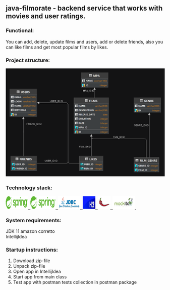 ## java-filmorate - backend service that works with movies and user ratings. 

### Functional:
You can add, delete, update films and users,
add or delete friends, also you can like films and get most popular films by likes.

### Project structure:
![Schema DB](src/main/resources/schema.png)

### Technology stack:
<a href="https://spring.io/">
  <img src="src/main/resources/logos/Spring.png" title="Spring" alt="Spring" width="70" height="40"/>&nbsp;
</a>
<a href="https://maven.apache.org/">
  <img src="src/main/resources/logos/Spring.png" title="Maven" alt="Maven" width="80" height="40"/>&nbsp;
</a>
<a href="https://www.baeldung.com/spring-jdbc-jdbctemplate">
  <img src="src/main/resources/logos/JDBC.png" title="JDBC" alt="JDBC" width="70" height="40"/>&nbsp;
</a>
<a href="https://www.h2database.com/html/main.html">
  <img src="src/main/resources/logos/H2.png" title="H2" alt="H2" width="40" height="40"/>&nbsp;
</a>
<a href="https://projectlombok.org/">
  <img src="src/main/resources/logos/Lombok.png" title="Lombok" alt="Lombok" width="40" height="40"/>&nbsp;
</a>
<a href="https://site.mockito.org/">
  <img src="src/main/resources/logos/Mockito.png" title="Mockito" alt="Mockito" width="70" height="40"/>&nbsp;
</a>

### System requirements:
JDK 11 amazon corretto  
IntellijIdea

### Startup instructions:
1. Download zip-file  
2. Unpack zip-file  
3. Open app in IntellijIdea  
4. Start app from main class  
5. Test app with postman tests collection in postman package  
